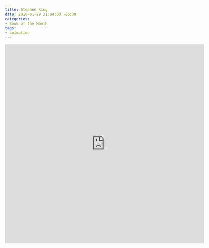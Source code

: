 ```yaml
---
title: Stephen King
date: 2018-01-29 21:04:00 -05:00
categories:
- Book of the Month
tags:
- animation
---
```


<div class="video-square">
	<iframe src="https://player.vimeo.com/video/253630628?&loop=1" width="640" height="640" frameborder="0" webkitallowfullscreen mozallowfullscreen allowfullscreen allow="autoplay" background="1"></iframe>
</div>
